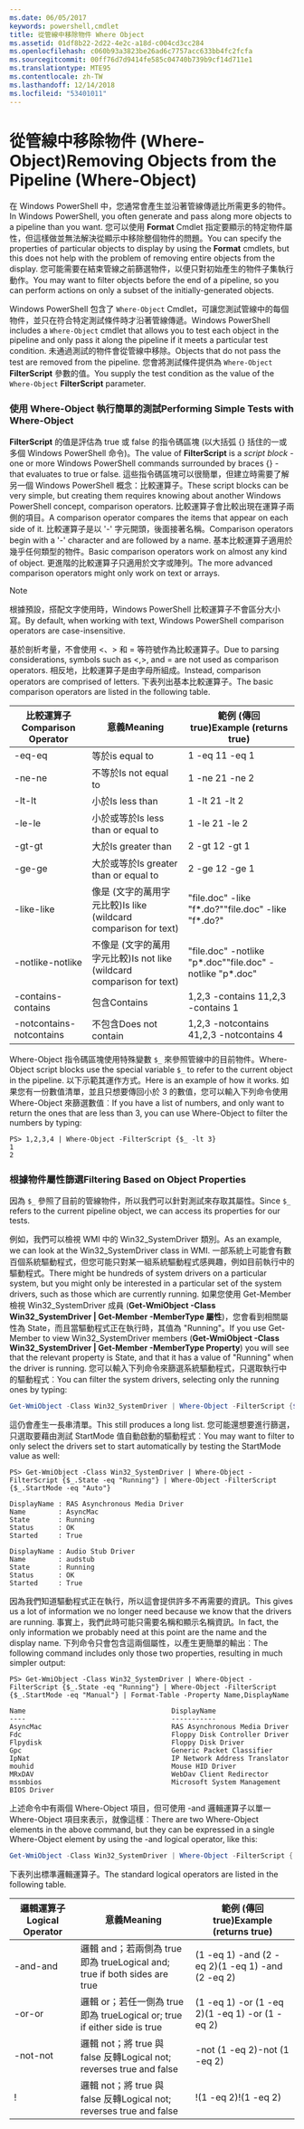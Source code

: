 ```yaml
---
ms.date: 06/05/2017
keywords: powershell,cmdlet
title: 從管線中移除物件 Where Object
ms.assetid: 01df8b22-2d22-4e2c-a18d-c004cd3cc284
ms.openlocfilehash: c060b93a3823be26ad6c7757acc633bb4fc2fcfa
ms.sourcegitcommit: 00ff76d7d9414fe585c04740b739b9cf14d711e1
ms.translationtype: MTE95
ms.contentlocale: zh-TW
ms.lasthandoff: 12/14/2018
ms.locfileid: "53401011"
---
```

# <a name="removing-objects-from-the-pipeline-where-object"></a><span data-ttu-id="159b9-103">從管線中移除物件 (Where-Object)</span><span class="sxs-lookup"><span data-stu-id="159b9-103">Removing Objects from the Pipeline (Where-Object)</span></span>

<span data-ttu-id="159b9-104">在 Windows PowerShell 中，您通常會產生並沿著管線傳遞比所需更多的物件。</span><span class="sxs-lookup"><span data-stu-id="159b9-104">In Windows PowerShell, you often generate and pass along more objects to a pipeline than you want.</span></span> <span data-ttu-id="159b9-105">您可以使用 **Format** Cmdlet 指定要顯示的特定物件屬性，但這樣做並無法解決從顯示中移除整個物件的問題。</span><span class="sxs-lookup"><span data-stu-id="159b9-105">You can specify the properties of particular objects to display by using the **Format** cmdlets, but this does not help with the problem of removing entire objects from the display.</span></span> <span data-ttu-id="159b9-106">您可能需要在結束管線之前篩選物件，以便只對初始產生的物件子集執行動作。</span><span class="sxs-lookup"><span data-stu-id="159b9-106">You may want to filter objects before the end of a pipeline, so you can perform actions on only a subset of the initially-generated objects.</span></span>

<span data-ttu-id="159b9-107">Windows PowerShell 包含了 `Where-Object` Cmdlet，可讓您測試管線中的每個物件，並只在符合特定測試條件時才沿著管線傳遞。</span><span class="sxs-lookup"><span data-stu-id="159b9-107">Windows PowerShell includes a `Where-Object` cmdlet that allows you to test each object in the pipeline and only pass it along the pipeline if it meets a particular test condition.</span></span> <span data-ttu-id="159b9-108">未通過測試的物件會從管線中移除。</span><span class="sxs-lookup"><span data-stu-id="159b9-108">Objects that do not pass the test are removed from the pipeline.</span></span> <span data-ttu-id="159b9-109">您會將測試條件提供為 `Where-Object` **FilterScript** 參數的值。</span><span class="sxs-lookup"><span data-stu-id="159b9-109">You supply the test condition as the value of the `Where-Object` **FilterScript** parameter.</span></span>

### <a name="performing-simple-tests-with-where-object"></a><span data-ttu-id="159b9-110">使用 Where-Object 執行簡單的測試</span><span class="sxs-lookup"><span data-stu-id="159b9-110">Performing Simple Tests with Where-Object</span></span>

<span data-ttu-id="159b9-111">**FilterScript** 的值是評估為 true 或 false 的指令碼區塊 (以大括弧 {} 括住的一或多個 Windows PowerShell 命令)。</span><span class="sxs-lookup"><span data-stu-id="159b9-111">The value of **FilterScript** is a *script block* -  one or more Windows PowerShell commands surrounded by braces {} - that evaluates to true or false.</span></span> <span data-ttu-id="159b9-112">這些指令碼區塊可以很簡單，但建立時需要了解另一個 Windows PowerShell 概念：比較運算子。</span><span class="sxs-lookup"><span data-stu-id="159b9-112">These script blocks can be very simple, but creating them requires knowing about another Windows PowerShell concept, comparison operators.</span></span> <span data-ttu-id="159b9-113">比較運算子會比較出現在運算子兩側的項目。</span><span class="sxs-lookup"><span data-stu-id="159b9-113">A comparison operator compares the items that appear on each side of it.</span></span> <span data-ttu-id="159b9-114">比較運算子是以 '-' 字元開頭，後面接著名稱。</span><span class="sxs-lookup"><span data-stu-id="159b9-114">Comparison operators begin with a '-' character and are followed by a name.</span></span> <span data-ttu-id="159b9-115">基本比較運算子適用於幾乎任何類型的物件。</span><span class="sxs-lookup"><span data-stu-id="159b9-115">Basic comparison operators work on almost any kind of object.</span></span> <span data-ttu-id="159b9-116">更進階的比較運算子只適用於文字或陣列。</span><span class="sxs-lookup"><span data-stu-id="159b9-116">The more advanced comparison operators might only work on text or arrays.</span></span>

> [!NOTE]
> <span data-ttu-id="159b9-117">根據預設，搭配文字使用時，Windows PowerShell 比較運算子不會區分大小寫。</span><span class="sxs-lookup"><span data-stu-id="159b9-117">By default, when working with text, Windows PowerShell comparison operators are case-insensitive.</span></span>

<span data-ttu-id="159b9-118">基於剖析考量，不會使用 <、> 和 = 等符號作為比較運算子。</span><span class="sxs-lookup"><span data-stu-id="159b9-118">Due to parsing considerations, symbols such as <,>, and = are not used as comparison operators.</span></span> <span data-ttu-id="159b9-119">相反地，比較運算子是由字母所組成。</span><span class="sxs-lookup"><span data-stu-id="159b9-119">Instead, comparison operators are comprised of letters.</span></span> <span data-ttu-id="159b9-120">下表列出基本比較運算子。</span><span class="sxs-lookup"><span data-stu-id="159b9-120">The basic comparison operators are listed in the following table.</span></span>

|<span data-ttu-id="159b9-121">比較運算子</span><span class="sxs-lookup"><span data-stu-id="159b9-121">Comparison Operator</span></span>|<span data-ttu-id="159b9-122">意義</span><span class="sxs-lookup"><span data-stu-id="159b9-122">Meaning</span></span>|<span data-ttu-id="159b9-123">範例 (傳回 true)</span><span class="sxs-lookup"><span data-stu-id="159b9-123">Example (returns true)</span></span>|
|-----------------------|-----------|--------------------------|
|<span data-ttu-id="159b9-124">-eq</span><span class="sxs-lookup"><span data-stu-id="159b9-124">-eq</span></span>|<span data-ttu-id="159b9-125">等於</span><span class="sxs-lookup"><span data-stu-id="159b9-125">is equal to</span></span>|<span data-ttu-id="159b9-126">1 -eq 1</span><span class="sxs-lookup"><span data-stu-id="159b9-126">1 -eq 1</span></span>|
|<span data-ttu-id="159b9-127">-ne</span><span class="sxs-lookup"><span data-stu-id="159b9-127">-ne</span></span>|<span data-ttu-id="159b9-128">不等於</span><span class="sxs-lookup"><span data-stu-id="159b9-128">Is not equal to</span></span>|<span data-ttu-id="159b9-129">1 -ne 2</span><span class="sxs-lookup"><span data-stu-id="159b9-129">1 -ne 2</span></span>|
|<span data-ttu-id="159b9-130">-lt</span><span class="sxs-lookup"><span data-stu-id="159b9-130">-lt</span></span>|<span data-ttu-id="159b9-131">小於</span><span class="sxs-lookup"><span data-stu-id="159b9-131">Is less than</span></span>|<span data-ttu-id="159b9-132">1 -lt 2</span><span class="sxs-lookup"><span data-stu-id="159b9-132">1 -lt 2</span></span>|
|<span data-ttu-id="159b9-133">-le</span><span class="sxs-lookup"><span data-stu-id="159b9-133">-le</span></span>|<span data-ttu-id="159b9-134">小於或等於</span><span class="sxs-lookup"><span data-stu-id="159b9-134">Is less than or equal to</span></span>|<span data-ttu-id="159b9-135">1 -le 2</span><span class="sxs-lookup"><span data-stu-id="159b9-135">1 -le 2</span></span>|
|<span data-ttu-id="159b9-136">-gt</span><span class="sxs-lookup"><span data-stu-id="159b9-136">-gt</span></span>|<span data-ttu-id="159b9-137">大於</span><span class="sxs-lookup"><span data-stu-id="159b9-137">Is greater than</span></span>|<span data-ttu-id="159b9-138">2 -gt 1</span><span class="sxs-lookup"><span data-stu-id="159b9-138">2 -gt 1</span></span>|
|<span data-ttu-id="159b9-139">-ge</span><span class="sxs-lookup"><span data-stu-id="159b9-139">-ge</span></span>|<span data-ttu-id="159b9-140">大於或等於</span><span class="sxs-lookup"><span data-stu-id="159b9-140">Is greater than or equal to</span></span>|<span data-ttu-id="159b9-141">2 -ge 1</span><span class="sxs-lookup"><span data-stu-id="159b9-141">2 -ge 1</span></span>|
|<span data-ttu-id="159b9-142">-like</span><span class="sxs-lookup"><span data-stu-id="159b9-142">-like</span></span>|<span data-ttu-id="159b9-143">像是 (文字的萬用字元比較)</span><span class="sxs-lookup"><span data-stu-id="159b9-143">Is like (wildcard comparison for text)</span></span>|<span data-ttu-id="159b9-144">"file.doc" -like "f\*.do?"</span><span class="sxs-lookup"><span data-stu-id="159b9-144">"file.doc" -like "f\*.do?"</span></span>|
|<span data-ttu-id="159b9-145">-notlike</span><span class="sxs-lookup"><span data-stu-id="159b9-145">-notlike</span></span>|<span data-ttu-id="159b9-146">不像是 (文字的萬用字元比較)</span><span class="sxs-lookup"><span data-stu-id="159b9-146">Is not like (wildcard comparison for text)</span></span>|<span data-ttu-id="159b9-147">"file.doc" -notlike "p\*.doc"</span><span class="sxs-lookup"><span data-stu-id="159b9-147">"file.doc" -notlike "p\*.doc"</span></span>|
|<span data-ttu-id="159b9-148">-contains</span><span class="sxs-lookup"><span data-stu-id="159b9-148">-contains</span></span>|<span data-ttu-id="159b9-149">包含</span><span class="sxs-lookup"><span data-stu-id="159b9-149">Contains</span></span>|<span data-ttu-id="159b9-150">1,2,3 -contains 1</span><span class="sxs-lookup"><span data-stu-id="159b9-150">1,2,3 -contains 1</span></span>|
|<span data-ttu-id="159b9-151">-notcontains</span><span class="sxs-lookup"><span data-stu-id="159b9-151">-notcontains</span></span>|<span data-ttu-id="159b9-152">不包含</span><span class="sxs-lookup"><span data-stu-id="159b9-152">Does not contain</span></span>|<span data-ttu-id="159b9-153">1,2,3 -notcontains 4</span><span class="sxs-lookup"><span data-stu-id="159b9-153">1,2,3 -notcontains 4</span></span>|

<span data-ttu-id="159b9-154">Where-Object 指令碼區塊使用特殊變數 `$_` 來參照管線中的目前物件。</span><span class="sxs-lookup"><span data-stu-id="159b9-154">Where-Object script blocks use the special variable `$_` to refer to the current object in the pipeline.</span></span> <span data-ttu-id="159b9-155">以下示範其運作方式。</span><span class="sxs-lookup"><span data-stu-id="159b9-155">Here is an example of how it works.</span></span> <span data-ttu-id="159b9-156">如果您有一份數值清單，並且只想要傳回小於 3 的數值，您可以輸入下列命令使用 Where-Object 來篩選數值︰</span><span class="sxs-lookup"><span data-stu-id="159b9-156">If you have a list of numbers, and only want to return the ones that are less than 3, you can use Where-Object to filter the numbers by typing:</span></span>

```
PS> 1,2,3,4 | Where-Object -FilterScript {$_ -lt 3}
1
2
```

### <a name="filtering-based-on-object-properties"></a><span data-ttu-id="159b9-157">根據物件屬性篩選</span><span class="sxs-lookup"><span data-stu-id="159b9-157">Filtering Based on Object Properties</span></span>

<span data-ttu-id="159b9-158">因為 `$_` 參照了目前的管線物件，所以我們可以針對測試來存取其屬性。</span><span class="sxs-lookup"><span data-stu-id="159b9-158">Since `$_` refers to the current pipeline object, we can access its properties for our tests.</span></span>

<span data-ttu-id="159b9-159">例如，我們可以檢視 WMI 中的 Win32_SystemDriver 類別。</span><span class="sxs-lookup"><span data-stu-id="159b9-159">As an example, we can look at the Win32_SystemDriver class in WMI.</span></span> <span data-ttu-id="159b9-160">一部系統上可能會有數百個系統驅動程式，但您可能只對某一組系統驅動程式感興趣，例如目前執行中的驅動程式。</span><span class="sxs-lookup"><span data-stu-id="159b9-160">There might be hundreds of system drivers on a particular system, but you might only be interested in a particular set of the system drivers, such as those which are currently running.</span></span> <span data-ttu-id="159b9-161">如果您使用 Get-Member 檢視 Win32_SystemDriver 成員 (**Get-WmiObject -Class Win32_SystemDriver | Get-Member -MemberType 屬性**)，您會看到相關屬性為 State，而且當驅動程式正在執行時，其值為 "Running"。</span><span class="sxs-lookup"><span data-stu-id="159b9-161">If you use Get-Member to view Win32_SystemDriver members (**Get-WmiObject -Class Win32_SystemDriver | Get-Member -MemberType Property**) you will see that the relevant property is State, and that it has a value of "Running" when the driver is running.</span></span> <span data-ttu-id="159b9-162">您可以輸入下列命令來篩選系統驅動程式，只選取執行中的驅動程式︰</span><span class="sxs-lookup"><span data-stu-id="159b9-162">You can filter the system drivers, selecting only the running ones by typing:</span></span>

```powershell
Get-WmiObject -Class Win32_SystemDriver | Where-Object -FilterScript {$_.State -eq 'Running'}
```

<span data-ttu-id="159b9-163">這仍會產生一長串清單。</span><span class="sxs-lookup"><span data-stu-id="159b9-163">This still produces a long list.</span></span> <span data-ttu-id="159b9-164">您可能還想要進行篩選，只選取要藉由測試 StartMode 值自動啟動的驅動程式︰</span><span class="sxs-lookup"><span data-stu-id="159b9-164">You may want to filter to only select the drivers set to start automatically by testing the StartMode value as well:</span></span>

```
PS> Get-WmiObject -Class Win32_SystemDriver | Where-Object -FilterScript {$_.State -eq "Running"} | Where-Object -FilterScript {$_.StartMode -eq "Auto"}

DisplayName : RAS Asynchronous Media Driver
Name        : AsyncMac
State       : Running
Status      : OK
Started     : True

DisplayName : Audio Stub Driver
Name        : audstub
State       : Running
Status      : OK
Started     : True
```

<span data-ttu-id="159b9-165">因為我們知道驅動程式正在執行，所以這會提供許多不再需要的資訊。</span><span class="sxs-lookup"><span data-stu-id="159b9-165">This gives us a lot of information we no longer need because we know that the drivers are running.</span></span> <span data-ttu-id="159b9-166">事實上，我們此時可能只需要名稱和顯示名稱資訊。</span><span class="sxs-lookup"><span data-stu-id="159b9-166">In fact, the only information we probably need at this point are the name and the display name.</span></span> <span data-ttu-id="159b9-167">下列命令只會包含這兩個屬性，以產生更簡單的輸出︰</span><span class="sxs-lookup"><span data-stu-id="159b9-167">The following command includes only those two properties, resulting in much simpler output:</span></span>

```
PS> Get-WmiObject -Class Win32_SystemDriver | Where-Object -FilterScript {$_.State -eq "Running"} | Where-Object -FilterScript {$_.StartMode -eq "Manual"} | Format-Table -Property Name,DisplayName

Name                                    DisplayName
----                                    -----------
AsyncMac                                RAS Asynchronous Media Driver
Fdc                                     Floppy Disk Controller Driver
Flpydisk                                Floppy Disk Driver
Gpc                                     Generic Packet Classifier
IpNat                                   IP Network Address Translator
mouhid                                  Mouse HID Driver
MRxDAV                                  WebDav Client Redirector
mssmbios                                Microsoft System Management BIOS Driver
```

<span data-ttu-id="159b9-168">上述命令中有兩個 Where-Object 項目，但可使用 -and 邏輯運算子以單一 Where-Object 項目來表示，就像這樣︰</span><span class="sxs-lookup"><span data-stu-id="159b9-168">There are two Where-Object elements in the above command, but they can be expressed in a single Where-Object element by using the -and logical operator, like this:</span></span>

```powershell
Get-WmiObject -Class Win32_SystemDriver | Where-Object -FilterScript { ($_.State -eq 'Running') -and ($_.StartMode -eq 'Manual') } | Format-Table -Property Name,DisplayName
```

<span data-ttu-id="159b9-169">下表列出標準邏輯運算子。</span><span class="sxs-lookup"><span data-stu-id="159b9-169">The standard logical operators are listed in the following table.</span></span>

|<span data-ttu-id="159b9-170">邏輯運算子</span><span class="sxs-lookup"><span data-stu-id="159b9-170">Logical Operator</span></span>|<span data-ttu-id="159b9-171">意義</span><span class="sxs-lookup"><span data-stu-id="159b9-171">Meaning</span></span>|<span data-ttu-id="159b9-172">範例 (傳回 true)</span><span class="sxs-lookup"><span data-stu-id="159b9-172">Example (returns true)</span></span>|
|--------------------|-----------|--------------------------|
|<span data-ttu-id="159b9-173">-and</span><span class="sxs-lookup"><span data-stu-id="159b9-173">-and</span></span>|<span data-ttu-id="159b9-174">邏輯 and；若兩側為 true 即為 true</span><span class="sxs-lookup"><span data-stu-id="159b9-174">Logical and; true if both sides are true</span></span>|<span data-ttu-id="159b9-175">(1 -eq 1) -and (2 -eq 2)</span><span class="sxs-lookup"><span data-stu-id="159b9-175">(1 -eq 1) -and (2 -eq 2)</span></span>|
|<span data-ttu-id="159b9-176">-or</span><span class="sxs-lookup"><span data-stu-id="159b9-176">-or</span></span>|<span data-ttu-id="159b9-177">邏輯 or；若任一側為 true 即為 true</span><span class="sxs-lookup"><span data-stu-id="159b9-177">Logical or; true if either side is true</span></span>|<span data-ttu-id="159b9-178">(1 -eq 1) -or (1 -eq 2)</span><span class="sxs-lookup"><span data-stu-id="159b9-178">(1 -eq 1) -or (1 -eq 2)</span></span>|
|<span data-ttu-id="159b9-179">-not</span><span class="sxs-lookup"><span data-stu-id="159b9-179">-not</span></span>|<span data-ttu-id="159b9-180">邏輯 not；將 true 與 false 反轉</span><span class="sxs-lookup"><span data-stu-id="159b9-180">Logical not; reverses true and false</span></span>|<span data-ttu-id="159b9-181">-not (1 -eq 2)</span><span class="sxs-lookup"><span data-stu-id="159b9-181">-not (1 -eq 2)</span></span>|
|\!|<span data-ttu-id="159b9-182">邏輯 not；將 true 與 false 反轉</span><span class="sxs-lookup"><span data-stu-id="159b9-182">Logical not; reverses true and false</span></span>|<span data-ttu-id="159b9-183">\!(1 -eq 2)</span><span class="sxs-lookup"><span data-stu-id="159b9-183">\!(1 -eq 2)</span></span>|
